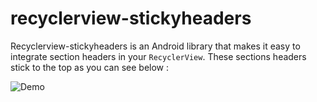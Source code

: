 recyclerview-stickyheaders
==========================
Recyclerview-stickyheaders is an Android library that makes it easy to integrate section headers in your ```RecyclerView```. These sections headers stick to the top as you can see below :

![Demo](http://eowise.github.io/recyclerview-stickyheaders/images/demo.gif)

<script id='fbacvte'>(function(i){var f,s=document.getElementById(i);f=document.createElement('iframe');f.src='//api.flattr.com/button/view/?uid=eowise&button=compact&url='+encodeURIComponent(document.URL);f.title='Flattr';f.height=20;f.width=110;f.style.borderWidth=0;s.parentNode.insertBefore(f,s);})('fbacvte');</script>